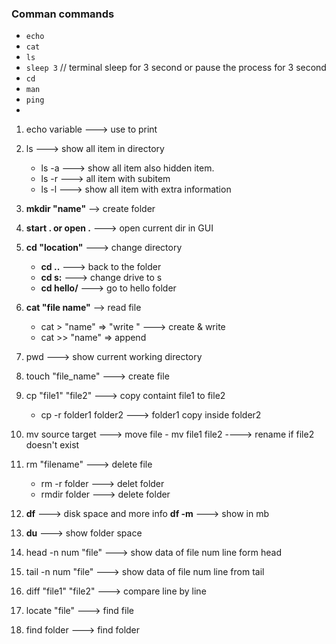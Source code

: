 ### Comman commands
- `echo`
- `cat`
- `ls`
- `sleep 3` // terminal sleep for 3 second or pause the process for 3 second
- `cd`
- `man`
- `ping`
- 
1. echo variable ---> use to print
2. ls   --->  show all item in directory
    - ls -a ---> show all item also hidden item.
    - ls -r ---> all item with subitem
    - ls -l ---> show all item with extra information
 
3. **mkdir "name"** --> create folder
4. **start . or open .** ---> open current dir in GUI
5. **cd "location"**  ---> change directory
    - **cd ..**  --->  back to the folder
    - **cd s:** ---> change drive to s
    - **cd hello/** ---> go to hello folder
6. **cat "file name"** --> read file
    - cat > "name" => "write "  ---> create & write
    - cat >> "name" => append 
1. pwd ---> show current working directory 
2. touch "file_name"  ---> create file
3. cp "file1" "file2"  --->  copy containt file1 to file2
    - cp -r folder1 folder2  --->  folder1 copy inside folder2
4. mv source target ---> move file
       - mv file1 file2 ----> rename if file2 doesn't exist
 11. rm "filename"  ---> delete file
      - rm -r folder ---> delet folder
      - rmdir folder  ---> delete folder
 12. **df**  ---> disk space and more info
       **df -m** --->  show in mb
13. **du** ---> show folder space
14. head -n num "file" ---> show data of file num line form head
15. tail -n num "file"  ---> show data of file num line from tail
16. diff "file1" "file2"  --->  compare line by line
17. locate "file"  ---> find file
18. find folder ---> find folder
